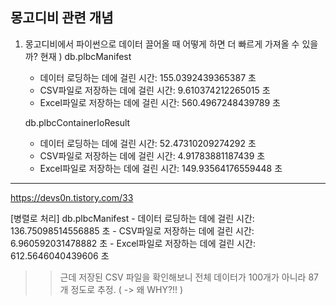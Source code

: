## 몽고디비 관련 개념

1. 몽고디비에서 파이썬으로 데이터 끌어올 때 어떻게 하면 더 빠르게 가져올 수 있을까?
현재 ) db.plbcManifest
      - 데이터 로딩하는 데에 걸린 시간: 155.0392439365387 초
      - CSV파일로 저장하는 데에 걸린 시간: 9.610374212265015 초
      - Excel파일로 저장하는 데에 걸린 시간: 560.4967248439789 초
  
      db.plbcContainerIoResult
      - 데이터 로딩하는 데에 걸린 시간: 52.47310209274292 초
      - CSV파일로 저장하는 데에 걸린 시간: 4.91783881187439 초
      - Excel파일로 저장하는 데에 걸린 시간: 149.93564176559448 초

---
https://devs0n.tistory.com/33

[병렬로 처리]
  db.plbcManifest
      - 데이터 로딩하는 데에 걸린 시간: 136.75098514556885 초
      - CSV파일로 저장하는 데에 걸린 시간: 6.960592031478882 초
      - Excel파일로 저장하는 데에 걸린 시간: 612.5646040439606 초
>> 근데 저장된 CSV 파일을 확인해보니 전체 데이터가 100개가 아니라 87개 정도로 추정. ( -> 왜 WHY?!! )
